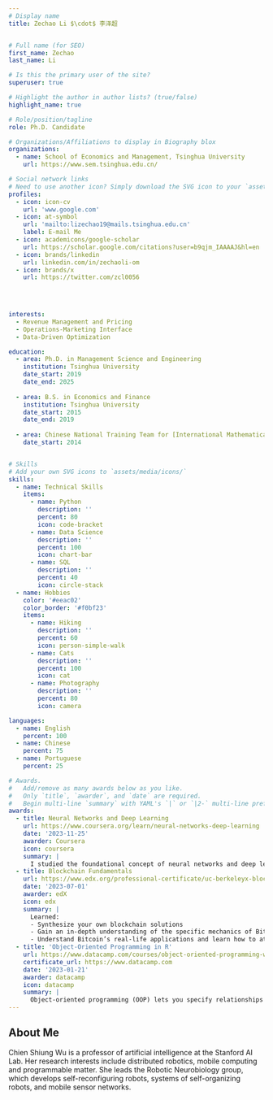 ```yaml
---
# Display name
title: Zechao Li $\cdot$ 李泽超


# Full name (for SEO)
first_name: Zechao
last_name: Li

# Is this the primary user of the site?
superuser: true

# Highlight the author in author lists? (true/false)
highlight_name: true

# Role/position/tagline
role: Ph.D. Candidate

# Organizations/Affiliations to display in Biography blox
organizations:
  - name: School of Economics and Management, Tsinghua University
    url: https://www.sem.tsinghua.edu.cn/

# Social network links
# Need to use another icon? Simply download the SVG icon to your `assets/media/icons/` folder.
profiles:
  - icon: icon-cv
    url: 'www.google.com'
  - icon: at-symbol
    url: 'mailto:lizechao19@mails.tsinghua.edu.cn'
    label: E-mail Me
  - icon: academicons/google-scholar
    url: https://scholar.google.com/citations?user=b9qjm_IAAAAJ&hl=en
  - icon: brands/linkedin
    url: linkedin.com/in/zechaoli-om
  - icon: brands/x
    url: https://twitter.com/zcl0056
  
  


interests:
  - Revenue Management and Pricing
  - Operations-Marketing Interface
  - Data-Driven Optimization

education:
  - area: Ph.D. in Management Science and Engineering
    institution: Tsinghua University
    date_start: 2019
    date_end: 2025
    
  - area: B.S. in Economics and Finance
    institution: Tsinghua University
    date_start: 2015
    date_end: 2019
    
  - area: Chinese National Training Team for [International Mathematical Olympiad](https://www.imo-official.org/)
    date_start: 2014


# Skills
# Add your own SVG icons to `assets/media/icons/`
skills:
  - name: Technical Skills
    items:
      - name: Python
        description: ''
        percent: 80
        icon: code-bracket
      - name: Data Science
        description: ''
        percent: 100
        icon: chart-bar
      - name: SQL
        description: ''
        percent: 40
        icon: circle-stack
  - name: Hobbies
    color: '#eeac02'
    color_border: '#f0bf23'
    items:
      - name: Hiking
        description: ''
        percent: 60
        icon: person-simple-walk
      - name: Cats
        description: ''
        percent: 100
        icon: cat
      - name: Photography
        description: ''
        percent: 80
        icon: camera

languages:
  - name: English
    percent: 100
  - name: Chinese
    percent: 75
  - name: Portuguese
    percent: 25

# Awards.
#   Add/remove as many awards below as you like.
#   Only `title`, `awarder`, and `date` are required.
#   Begin multi-line `summary` with YAML's `|` or `|2-` multi-line prefix and indent 2 spaces below.
awards:
  - title: Neural Networks and Deep Learning
    url: https://www.coursera.org/learn/neural-networks-deep-learning
    date: '2023-11-25'
    awarder: Coursera
    icon: coursera
    summary: |
      I studied the foundational concept of neural networks and deep learning. By the end, I was familiar with the significant technological trends driving the rise of deep learning; build, train, and apply fully connected deep neural networks; implement efficient (vectorized) neural networks; identify key parameters in a neural network’s architecture; and apply deep learning to your own applications.
  - title: Blockchain Fundamentals
    url: https://www.edx.org/professional-certificate/uc-berkeleyx-blockchain-fundamentals
    date: '2023-07-01'
    awarder: edX
    icon: edx
    summary: |
      Learned:
      - Synthesize your own blockchain solutions
      - Gain an in-depth understanding of the specific mechanics of Bitcoin
      - Understand Bitcoin’s real-life applications and learn how to attack and destroy Bitcoin, Ethereum, smart contracts and Dapps, and alternatives to Bitcoin’s Proof-of-Work consensus algorithm
  - title: 'Object-Oriented Programming in R'
    url: https://www.datacamp.com/courses/object-oriented-programming-with-s3-and-r6-in-r
    certificate_url: https://www.datacamp.com
    date: '2023-01-21'
    awarder: datacamp
    icon: datacamp
    summary: |
      Object-oriented programming (OOP) lets you specify relationships between functions and the objects that they can act on, helping you manage complexity in your code. This is an intermediate level course, providing an introduction to OOP, using the S3 and R6 systems. S3 is a great day-to-day R programming tool that simplifies some of the functions that you write. R6 is especially useful for industry-specific analyses, working with web APIs, and building GUIs.
---
```


## About Me

Chien Shiung Wu is a professor of artificial intelligence at the Stanford AI Lab. Her research interests include distributed robotics, mobile computing and programmable matter. She leads the Robotic Neurobiology group, which develops self-reconfiguring robots, systems of self-organizing robots, and mobile sensor networks.
